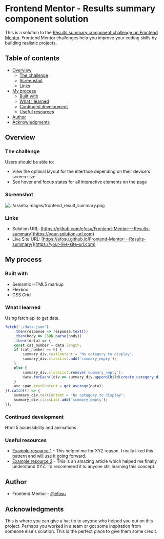 # Frontend Mentor - Results summary component solution

This is a solution to the [Results summary component challenge on Frontend Mentor](https://www.frontendmentor.io/challenges/results-summary-component-CE_K6s0maV). Frontend Mentor challenges help you improve your coding skills by building realistic projects. 

## Table of contents

- [Overview](#overview)
  - [The challenge](#the-challenge)
  - [Screenshot](#screenshot)
  - [Links](#links)
- [My process](#my-process)
  - [Built with](#built-with)
  - [What I learned](#what-i-learned)
  - [Continued development](#continued-development)
  - [Useful resources](#useful-resources)
- [Author](#author)
- [Acknowledgments](#acknowledgments)



## Overview

### The challenge

Users should be able to:

- View the optimal layout for the interface depending on their device's screen size
- See hover and focus states for all interactive elements on the page

### Screenshot

![../assets/images/frontend_result_summary.png](./screenshot.jpg)






### Links

- Solution URL: [https://github.com/efosu/Frontend-Mentor---Results-summary](https://your-solution-url.com)
- Live Site URL: [https://efosu.github.io/Frontend-Mentor---Results-summary/](https://your-live-site-url.com)

## My process


### Built with

- Semantic HTML5 markup
- Flexbox
- CSS Grid



### What I learned

Using fetch api to get data.



```js
fetch('./data.json')
    .then(response => response.text())
    .then(body => JSON.parse(body))
    .then((data) => {
    const cat_number = data.length;
    if (cat_number == 0) {
        summary_div.textContent = "No category to display";
        summary_div.classList.add('summary_empty');
    }
    else {
        summary_div.classList.remove('summary_empty');
        data.forEach((div => summary_div.appendChild(create_category_div(div))));
    }
    ave_span.textContent = get_average(data);
}).catch(() => {
    summary_div.textContent = "No category to display";
    summary_div.classList.add('summary_empty');
});
```


### Continued development

Html 5 accessibility and animations

### Useful resources

- [Example resource 1](https://www.example.com) - This helped me for XYZ reason. I really liked this pattern and will use it going forward.
- [Example resource 2](https://www.example.com) - This is an amazing article which helped me finally understand XYZ. I'd recommend it to anyone still learning this concept.



## Author

- Frontend Mentor - [@efosu](https://www.frontendmentor.io/profile/efosu)


## Acknowledgments

This is where you can give a hat tip to anyone who helped you out on this project. Perhaps you worked in a team or got some inspiration from someone else's solution. This is the perfect place to give them some credit.

